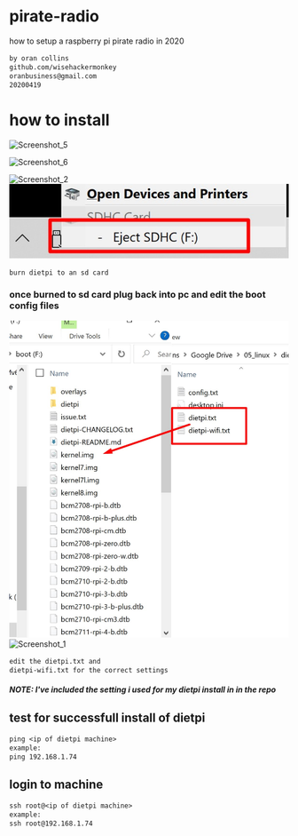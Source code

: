 #  pirate-radio
  
 how to setup a raspberry pi pirate radio in 2020
```
by oran collins
github.com/wisehackermonkey
oranbusiness@gmail.com
20200419
```
  
  
#  how to install
  
![Screenshot_5](https://i.imgur.com/XJ2kUkd.jpg )
  
![Screenshot_6](https://i.imgur.com/8ZPZLWU.jpg )
  
![Screenshot_2](https://i.imgur.com/9X0zBFA.jpg )
![Screenshot_7](assets/Screenshot_7.jpg )
```
burn dietpi to an sd card 
```
  
###  once burned to sd card plug back into pc and edit the boot config files
  
![Screenshot_8](assets/Screenshot_8.jpg )
![Screenshot_1](https://i.imgur.com/5OyR0Vm.jpg )
```
edit the dietpi.txt and 
dietpi-wifi.txt for the correct settings
```
#####  NOTE: I've included the setting i used for my dietpi install in in the repo
  
  
  
  
##  test for successfull install of dietpi
  
```
ping <ip of dietpi machine>
example:
ping 192.168.1.74
```
  
##  login to machine
  
```
ssh root@<ip of dietpi machine>
example:
ssh root@192.168.1.74
```
  
##  
  
```
```
  
  
##  
  
```
```
  
##  
  
```
```
  